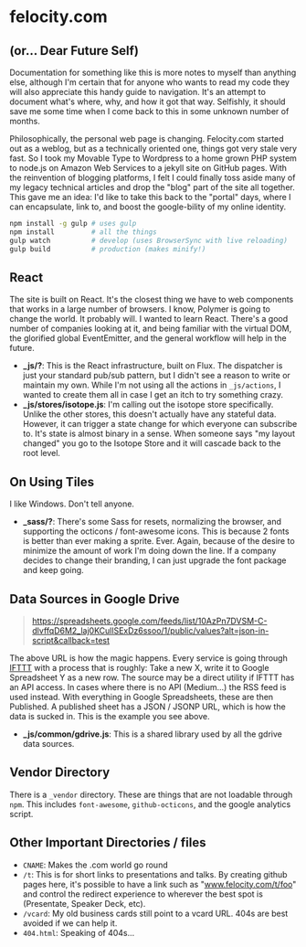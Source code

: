 # felocity.com
## (or... Dear Future Self)

Documentation for something like this is more notes to myself than anything else, although I'm certain that for anyone who wants to read my code they will also appreciate this handy guide to navigation. It's an attempt to document what's where, why, and how it got that way. Selfishly, it should save me some time when I come back to this in some unknown number of months.

Philosophically, the personal web page is changing. Felocity.com started out as a weblog, but as a technically oriented one, things got very stale very fast. So I took my Movable Type to Wordpress to a home grown PHP system to node.js on Amazon Web Services to a jekyll site on GitHub pages. With the reinvention of blogging platforms, I felt I could finally toss aside many of my legacy technical articles and drop the "blog" part of the site all together. This gave me an idea: I'd like to take this back to the "portal" days, where I can encapsulate, link to, and boost the google-bility of my online identity.

```bash
npm install -g gulp # uses gulp
npm install         # all the things
gulp watch          # develop (uses BrowserSync with live reloading)
gulp build          # production (makes minify!)
```

## React
The site is built on React. It's the closest thing we have to web components that works in a large number of browsers. I know, Polymer is going to change the world. It probably will. I wanted to learn React. There's a good number of companies looking at it, and being familiar with the virtual DOM, the glorified global EventEmitter, and the general workflow will help in the future.

* **_js/?**: This is the React infrastructure, built on Flux. The dispatcher is just your standard pub/sub pattern, but I didn't see a reason to write or maintain my own. While I'm not using all the actions in `_js/actions`, I wanted to create them all in case I get an itch to try something crazy.
* **_js/stores/isotope.js**: I'm calling out the isotope store specifically. Unlike the other stores, this doesn't actually have any stateful data. However, it can trigger a state change for which everyone can subscribe to. It's state is almost binary in a sense. When someone says "my layout changed" you go to the Isotope Store and it will cascade back to the root level.

## On Using Tiles
I like Windows. Don't tell anyone.

* **_sass/?**: There's some Sass for resets, normalizing the browser, and supporting the octicons / font-awesome icons. This is because 2 fonts is better than ever making a sprite. Ever. Again, because of the desire to minimize the amount of work I'm doing down the line. If a company decides to change their branding, I can just upgrade the font package and keep going.

## Data Sources in Google Drive
> https://spreadsheets.google.com/feeds/list/10AzPn7DVSM-C-dlvffqD6M2_laj0KCullSExDz6ssoo/1/public/values?alt=json-in-script&callback=test

The above URL is how the magic happens. Every service is going through [IFTTT](https://www.ifttt.com) with a process that is roughly: Take a new X, write it to Google Spreadsheet Y as a new row. The source may be a direct utility if IFTTT has an API access. In cases where there is no API (Medium...) the RSS feed is used instead. With everything in Google Spreadsheets, these are then Published. A published sheet has a JSON / JSONP URL, which is how the data is sucked in. This is the example you see above.

* **_js/common/gdrive.js**: This is a shared library used by all the gdrive data sources.

## Vendor Directory
There is a `_vendor` directory. These are things that are not loadable through `npm`. This includes `font-awesome`, `github-octicons`, and the google analytics script.

## Other Important Directories / files

* `CNAME`: Makes the .com world go round
* `/t`: This is for short links to presentations and talks. By creating github pages here, it's possible to have a link such as "www.felocity.com/t/foo" and control the redirect experience to wherever the best spot is (Presentate, Speaker Deck, etc).
* `/vcard`: My old business cards still point to a vcard URL. 404s are best avoided if we can help it.
* `404.html`: Speaking of 404s...

